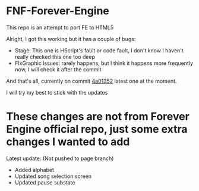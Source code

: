 # FNF-Forever-Engine

This repo is an attempt to port FE to HTML5

Alright, I got this working but it has a couple of bugs:

- Stage: This one is HScript's fault or code fault, I don't know I haven't really checked this one too deep
- FlxGraphic issues: rarely happens, but I think it happens more frequently now, I will check it after the commit

And that's all, currently on commit [4a01352](https://github.com/Yoshubs/FNF-Forever-Engine/commit/4a0135297e8f0c878f179aab49c60aefbc262257) latest one at the moment.

I will try my best to stick with the updates

# These changes are not from Forever Engine official repo, just some extra changes I wanted to add

Latest update: (Not pushed to page branch)

- Added alphabet
- Updated song selection screen
- Updated pause substate
